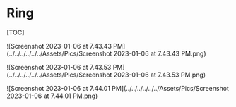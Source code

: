# Ring

[TOC]



![Screenshot 2023-01-06 at 7.43.43 PM](../../../../../../Assets/Pics/Screenshot 2023-01-06 at 7.43.43 PM.png)

![Screenshot 2023-01-06 at 7.43.53 PM](../../../../../../Assets/Pics/Screenshot 2023-01-06 at 7.43.53 PM.png)

![Screenshot 2023-01-06 at 7.44.01 PM](../../../../../../Assets/Pics/Screenshot 2023-01-06 at 7.44.01 PM.png)